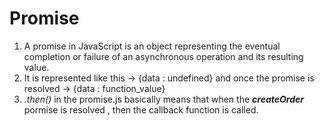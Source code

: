 # Promise

1. A promise in JavaScript is an object representing the eventual completion or failure of an asynchronous operation and its resulting value. 
2. It is represented like this -> {data : undefined} and once the promise is resolved -> {data : function_value}
3. *.then()* in the promise.js basically means that when the ***createOrder*** pormise is resolved , then the callback function is called.